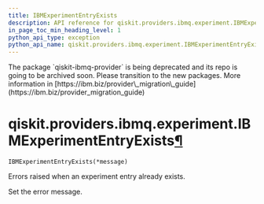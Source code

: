 ```yaml
---
title: IBMExperimentEntryExists
description: API reference for qiskit.providers.ibmq.experiment.IBMExperimentEntryExists
in_page_toc_min_heading_level: 1
python_api_type: exception
python_api_name: qiskit.providers.ibmq.experiment.IBMExperimentEntryExists
---
```


<Admonition title="Warning" type="caution">
  The package `qiskit-ibmq-provider` is being deprecated and its repo is going to be archived soon. Please transition to the new packages. More information in [https://ibm.biz/provider\_migration\_guide](https://ibm.biz/provider_migration_guide)
</Admonition>

# qiskit.providers.ibmq.experiment.IBMExperimentEntryExists[¶](#qiskit-providers-ibmq-experiment-ibmexperimententryexists "Permalink to this headline")

<span id="qiskit.providers.ibmq.experiment.IBMExperimentEntryExists" />

`IBMExperimentEntryExists(*message)`

Errors raised when an experiment entry already exists.

Set the error message.


